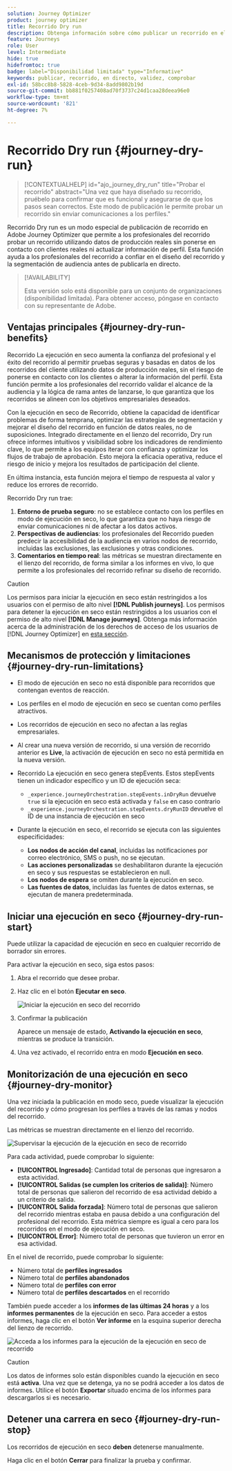 ```yaml
---
solution: Journey Optimizer
product: journey optimizer
title: Recorrido Dry run
description: Obtenga información sobre cómo publicar un recorrido en el modo de ejecución en seco
feature: Journeys
role: User
level: Intermediate
hide: true
hidefromtoc: true
badge: label="Disponibilidad limitada" type="Informative"
keywords: publicar, recorrido, en directo, validez, comprobar
exl-id: 58bcc8b8-5828-4ceb-9d34-8add9802b19d
source-git-commit: bb881f0257408ad70f3737c24d1caa28deea96e0
workflow-type: tm+mt
source-wordcount: '821'
ht-degree: 7%

---
```


# Recorrido Dry run {#journey-dry-run}

>[!CONTEXTUALHELP]
>id="ajo_journey_dry_run"
>title="Probar el recorrido"
>abstract="Una vez que haya diseñado su recorrido, pruébelo para confirmar que es funcional y asegurarse de que los pasos sean correctos. Este modo de publicación le permite probar un recorrido sin enviar comunicaciones a los perfiles."

Recorrido Dry run es un modo especial de publicación de recorrido en Adobe Journey Optimizer que permite a los profesionales del recorrido probar un recorrido utilizando datos de producción reales sin ponerse en contacto con clientes reales ni actualizar información de perfil.  Esta función ayuda a los profesionales del recorrido a confiar en el diseño del recorrido y la segmentación de audiencia antes de publicarla en directo.


>[!AVAILABILITY]
>
>Esta versión solo está disponible para un conjunto de organizaciones (disponibilidad limitada). Para obtener acceso, póngase en contacto con su representante de Adobe.


## Ventajas principales {#journey-dry-run-benefits}

Recorrido La ejecución en seco aumenta la confianza del profesional y el éxito del recorrido al permitir pruebas seguras y basadas en datos de los recorridos del cliente utilizando datos de producción reales, sin el riesgo de ponerse en contacto con los clientes o alterar la información del perfil. Esta función permite a los profesionales del recorrido validar el alcance de la audiencia y la lógica de rama antes de lanzarse, lo que garantiza que los recorridos se alineen con los objetivos empresariales deseados.

Con la ejecución en seco de Recorrido, obtiene la capacidad de identificar problemas de forma temprana, optimizar las estrategias de segmentación y mejorar el diseño del recorrido en función de datos reales, no de suposiciones. Integrado directamente en el lienzo del recorrido, Dry run ofrece informes intuitivos y visibilidad sobre los indicadores de rendimiento clave, lo que permite a los equipos iterar con confianza y optimizar los flujos de trabajo de aprobación. Esto mejora la eficacia operativa, reduce el riesgo de inicio y mejora los resultados de participación del cliente.

En última instancia, esta función mejora el tiempo de respuesta al valor y reduce los errores de recorrido.

Recorrido Dry run trae:

1. **Entorno de prueba seguro**: no se establece contacto con los perfiles en modo de ejecución en seco, lo que garantiza que no haya riesgo de enviar comunicaciones ni de afectar a los datos activos.
1. **Perspectivas de audiencias**: los profesionales del Recorrido pueden predecir la accesibilidad de la audiencia en varios nodos de recorrido, incluidas las exclusiones, las exclusiones y otras condiciones.
1. **Comentarios en tiempo real**: las métricas se muestran directamente en el lienzo del recorrido, de forma similar a los informes en vivo, lo que permite a los profesionales del recorrido refinar su diseño de recorrido.


>[!CAUTION]
>
>Los permisos para iniciar la ejecución en seco están restringidos a los usuarios con el permiso de alto nivel **[!DNL Publish journeys]**. Los permisos para detener la ejecución en seco están restringidos a los usuarios con el permiso de alto nivel **[!DNL Manage journeys]**. Obtenga más información acerca de la administración de los derechos de acceso de los usuarios de [!DNL Journey Optimizer] en [esta sección](../administration/permissions-overview.md).


## Mecanismos de protección y limitaciones {#journey-dry-run-limitations}

* El modo de ejecución en seco no está disponible para recorridos que contengan eventos de reacción.
* Los perfiles en el modo de ejecución en seco se cuentan como perfiles atractivos.
* Los recorridos de ejecución en seco no afectan a las reglas empresariales.
* Al crear una nueva versión de recorrido, si una versión de recorrido anterior es **Live**, la activación de ejecución en seco no está permitida en la nueva versión.
* Recorrido La ejecución en seco genera stepEvents. Estos stepEvents tienen un indicador específico y un ID de ejecución seca:
   * `_experience.journeyOrchestration.stepEvents.inDryRun` devuelve `true` si la ejecución en seco está activada y `false` en caso contrario
   * `_experience.journeyOrchestration.stepEvents.dryRunID` devuelve el ID de una instancia de ejecución en seco
* Durante la ejecución en seco, el recorrido se ejecuta con las siguientes especificidades:

   * **Los nodos de acción del canal**, incluidas las notificaciones por correo electrónico, SMS o push, no se ejecutan.
   * **Las acciones personalizadas** se deshabilitaron durante la ejecución en seco y sus respuestas se establecieron en null.
   * **Los nodos de espera** se omiten durante la ejecución en seco.
     <!--You can override the wait block timeouts, then if you have wait blocks duration longer than allowed dry run journey duration, then that branch will not execute completely.-->
   * **Las fuentes de datos**, incluidas las fuentes de datos externas, se ejecutan de manera predeterminada.

## Iniciar una ejecución en seco {#journey-dry-run-start}

Puede utilizar la capacidad de ejecución en seco en cualquier recorrido de borrador sin errores.

Para activar la ejecución en seco, siga estos pasos:

1. Abra el recorrido que desee probar.
1. Haz clic en el botón **Ejecutar en seco**.

   ![Iniciar la ejecución en seco del recorrido](assets/dry-run-button.png)

1. Confirmar la publicación

   Aparece un mensaje de estado, **Activando la ejecución en seco**, mientras se produce la transición.

1. Una vez activado, el recorrido entra en modo **Ejecución en seco**.

## Monitorización de una ejecución en seco {#journey-dry-monitor}

Una vez iniciada la publicación en modo seco, puede visualizar la ejecución del recorrido y cómo progresan los perfiles a través de las ramas y nodos del recorrido.

Las métricas se muestran directamente en el lienzo del recorrido.

![Supervisar la ejecución de la ejecución en seco de recorrido](assets/dry-run-metrics.png)

Para cada actividad, puede comprobar lo siguiente:

* **[!UICONTROL Ingresado]**: Cantidad total de personas que ingresaron a esta actividad.
* **[!UICONTROL Salidas (se cumplen los criterios de salida)]**: Número total de personas que salieron del recorrido de esa actividad debido a un criterio de salida.
* **[!UICONTROL Salida forzada]**: Número total de personas que salieron del recorrido mientras estaba en pausa debido a una configuración del profesional del recorrido. Esta métrica siempre es igual a cero para los recorridos en el modo de ejecución en seco.
* **[!UICONTROL Error]**: Número total de personas que tuvieron un error en esa actividad.


En el nivel de recorrido, puede comprobar lo siguiente:

* Número total de **perfiles ingresados**
* Número total de **perfiles abandonados**
* Número total de **perfiles con error**
* Número total de **perfiles descartados** en el recorrido

También puede acceder a los **informes de las últimas 24 horas** y a los **informes permanentes** de la ejecución en seco. Para acceder a estos informes, haga clic en el botón **Ver informe** en la esquina superior derecha del lienzo de recorrido.

![Acceda a los informes para la ejecución de la ejecución en seco de recorrido](assets/dry-run-report.png)

>[!CAUTION]
>
> Los datos de informes solo están disponibles cuando la ejecución en seco está **activa**.  Una vez que se detenga, ya no se podrá acceder a los datos de informes. Utilice el botón **Exportar** situado encima de los informes para descargarlos si es necesario.


## Detener una carrera en seco {#journey-dry-run-stop}

Los recorridos de ejecución en seco **deben** detenerse manualmente.

Haga clic en el botón **Cerrar** para finalizar la prueba y confirmar.

<!-- After 14 days, Dry run journeys automatically transition to the **Draft** status.-->
